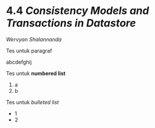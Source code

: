 # 4.4 *Consistency Models and Transactions in Datastore*
*Wervyan Shalannanda*

Tes untuk paragraf

abcdefghij

Tes untuk **numbered list**

1.  a
2.  b

Tes untuk *bulleted list*

* 1
* 2
